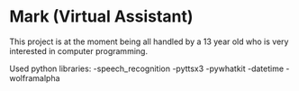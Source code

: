# Mark (Virtual Assistant)
This project is at the moment being all handled by a 13 year old who is very interested in computer programming.

Used python libraries:
  -speech_recognition
  -pyttsx3
  -pywhatkit
  -datetime
  -wolframalpha
